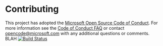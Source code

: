 # Contributing

This project has adopted the [Microsoft Open Source Code of Conduct](https://opensource.microsoft.com/codeofconduct/). For more information see the [Code of Conduct FAQ](https://opensource.microsoft.com/codeofconduct/faq/) or contact [opencode@microsoft.com](mailto:opencode@microsoft.com) with any additional questions or comments.
BLAH
[![Build Status](https://dev.azure.com/dmahony/Parts%20Unlimited%20E2E%20-%20Github%20Integration/_apis/build/status/mahonyd.PartsUnlimitedE2E?branchName=refs%2Fpull%2F1%2Fmerge)](https://dev.azure.com/dmahony/Parts%20Unlimited%20E2E%20-%20Github%20Integration/_build/latest?definitionId=17&branchName=refs%2Fpull%2F1%2Fmerge)
